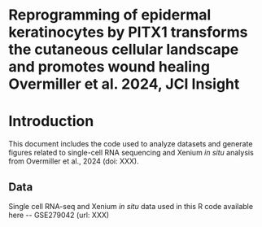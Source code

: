 # Reprogramming of epidermal keratinocytes by PITX1 transforms the cutaneous cellular landscape and promotes wound healing Overmiller et al. 2024, JCI Insight

# Introduction

This document includes the code used to analyze datasets and
generate figures related to single-cell RNA sequencing and Xenium _in situ_ analysis from 
Overmiller et al., 2024 (doi: XXX).

## Data

Single cell RNA-seq and Xenium _in situ_ data used in this R code available here -- 
GSE279042 (url: XXX)





